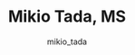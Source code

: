 ---
# this is autogenerated: do not edit
title: Mikio Tada, MS
author: mikio_tada
layout: author-bio
jobtitle: Research Data Analyst
bio: 
type: member
excerpt: "Mikio received a B.S. in Mathematics and M.S. in Data Science. He is currently researching the applications of deep learning in dermatology as a Research Data A"
header:
  teaser: /assets/images/people/bio-tada.jpg
papers: 
---